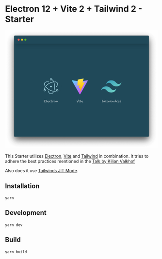 # Electron 12 + Vite 2 + Tailwind 2 - Starter

![Electron + Vite + Tailwind Starter](screenshot.png)

This Starter utilizes [Electron](https://electronjs.org/), [Vite](https://github.com/vitejs/vite) and [Tailwind](https://tailwindcss.com/) in combination. It tries to adhere the best practices mentioned in the [Talk by Kilian Valkhof](https://www.youtube.com/watch?v=fw4PmPaghyU)

Also does it use [Tailwinds JIT Mode](https://tailwindcss.com/docs/just-in-time-mode).

## Installation

`yarn`

## Development

`yarn dev`

## Build

`yarn build`
